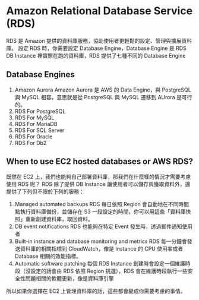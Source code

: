 # Amazon Relational Database Service (RDS)

RDS 是 Amazon 提供的資料庫服務，協助使用者更輕鬆的設定、管理與擴展資料庫。
設定 RDS 時，你需要設定 Database Engine，Database Engine 是 RDS DB Instance 裡實際在跑的資料庫，RDS 提供了七種不同的 Database Engine

## Database Engines

1.  Amazon Aurora
    Amazon Aurora 是 AWS 的 Data Engine，與 PostgreSQL 與 MySQL 相容，意思就是從 PostgreSQL 與 MySQL 遷移到 AUrora 是可行的。
2.  RDS For PostgreSQL
3.  RDS For MySQL
4.  RDS For MariaDB
5.  RDS For SQL Server
6.  RDS For Oracle
7.  RDS For Db2

## When to use EC2 hosted databases or AWS RDS?

既然在 EC2 上，我們也能夠自己部署資料庫，那我們在什麼樣的情況才需要考慮使用 RDS 呢？
RDS 除了提供 DB Instance 讓使用者可以儲存與獲取資料外，還提供了下列但不限於下列的服務：

1. Managed automated backups
   RDS 每日依照 Region 會自動地在不同時間點執行資料庫備份，並儲存在 S3 一段設定的時間，你可以用這些「資料庫快照」重新創建資料庫，取回資料。
2. DB event notifications
   RDS 也能夠在特定 Event 發生時，透過郵件通知使用者
3. Built-in instance and database monitoring and metrics
   RDS 每一分鐘會發送資料庫的相關指標到 CloudWatch，像是 Instance 的 CPU 使用率或者 Database 相關的效能指標。
4. Automatic software patching
   每個 RDS Instance 創建時會設定一個維護時段（沒設定的話會由 RDS 依照 Region 挑選），RDS 會在維護時段執行一些安全性問題相關的軟體更新，像是資料庫引擎

所以如果你選擇在 EC2 上管理資料庫的話，這些都會變成你需要考慮的事情。
